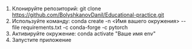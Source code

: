 1. Клонируйте репозиторий: git clone https://github.com/BolyshkanovDanil/Educational-practice.git
2. Используйте команду: conda create -n <Имя вашего окружения> --file requirements.txt -c conda-forge -c pytorch
3. Активируйте окружение: conda activate "Ваше имя env"
4. Запустите приложение
